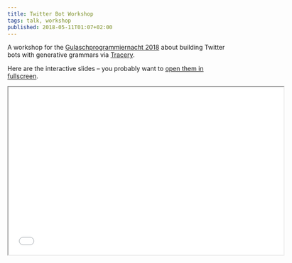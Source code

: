 ```yaml
---
title: Twitter Bot Workshop
tags: talk, workshop
published: 2018-05-11T01:07+02:00
---
```


A workshop for the [Gulaschprogrammiernacht 2018](https://entropia.de/GPN18) about building Twitter bots with generative grammars via [Tracery](http://tracery.io/).

Here are the interactive slides – you probably want to [open them in fullscreen](slides/).

<iframe src="slides/" width="620" height="378"></iframe>
